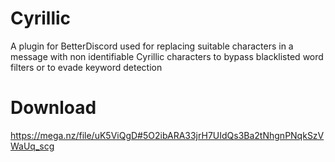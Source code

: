 # Cyrillic
A plugin for BetterDiscord used for replacing suitable characters in a message with non identifiable Cyrillic characters to bypass blacklisted word filters or to evade keyword detection

# Download
https://mega.nz/file/uK5ViQgD#5O2ibARA33jrH7UIdQs3Ba2tNhgnPNqkSzVWaUq_scg
